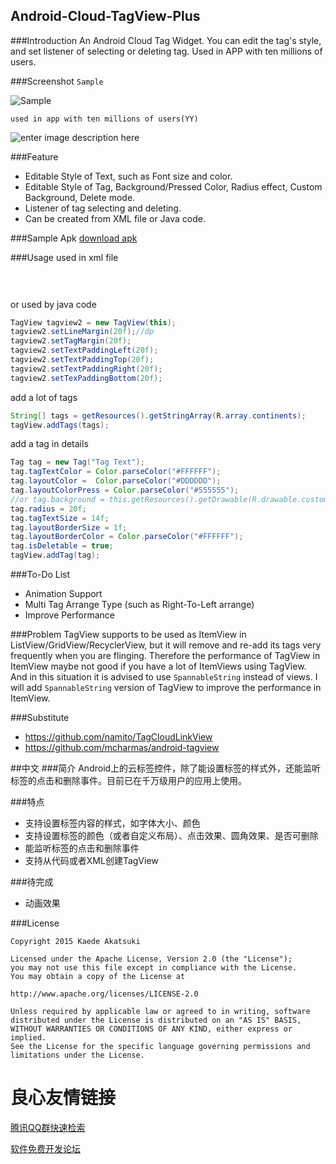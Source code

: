## Android-Cloud-TagView-Plus
###Introduction
An Android Cloud Tag Widget. You can edit the tag's style, and set listener of selecting or deleting tag. Used in APP with ten millions of users. 

###Screenshot
`Sample`

![Sample](https://lh3.googleusercontent.com/N3-r6Z_F0Uu3hT5Fs4H4y0SNW5pjaUuBMu3qLZsPgoQ=s600)

`used in app with ten millions of users(YY)`

![enter image description here](https://lh3.googleusercontent.com/-okm7rbiOw40/VUbX3t_SPxI/AAAAAAAAA_8/q1JBPKQpQyw/s600/Screenshot_2015-03-27-16-35-42.png)

###Feature

- Editable Style of Text, such as Font size and color.
- Editable Style of Tag, Background/Pressed Color, Radius effect, Custom Background, Delete mode.
- Listener of tag selecting and deleting.
- Can be created from XML file or Java code.

###Sample Apk
[download apk](raw/sample-debug.apk)

###Usage
used in xml file
```java
 
 
```
or used by java code
```java
TagView tagview2 = new TagView(this);
tagview2.setLineMargin(20f);//dp
tagview2.setTagMargin(20f);
tagview2.setTextPaddingLeft(20f);
tagview2.setTextPaddingTop(20f);
tagview2.setTextPaddingRight(20f);
tagview2.setTexPaddingBottom(20f);
```
add a lot of tags
```java
String[] tags = getResources().getStringArray(R.array.continents);
tagView.addTags(tags);
```
add a tag in details
```java
Tag tag = new Tag("Tag Text");
tag.tagTextColor = Color.parseColor("#FFFFFF");
tag.layoutColor =  Color.parseColor("#DDDDDD");
tag.layoutColorPress = Color.parseColor("#555555");
//or tag.background = this.getResources().getDrawable(R.drawable.custom_bg);
tag.radius = 20f;
tag.tagTextSize = 14f;
tag.layoutBorderSize = 1f;
tag.layoutBorderColor = Color.parseColor("#FFFFFF");
tag.isDeletable = true;
tagView.addTag(tag);
```

###To-Do List

 - Animation Support 
 - Multi Tag Arrange Type (such as Right-To-Left arrange)
 - Improve Performance

###Problem
TagView supports to be used as ItemView in ListView/GridView/RecyclerView, but it will remove and re-add its tags very frequently when you are flinging. Therefore the performance of TagView in ItemView maybe not good if you have a lot of ItemViews using TagView. And in this situation it is advised to use `SpannableString` instead of views. I will add `SpannableString` version of TagView to improve the performance in ItemView.

###Substitute

- https://github.com/namito/TagCloudLinkView
- https://github.com/mcharmas/android-tagview

##中文
###简介
Android上的云标签控件，除了能设置标签的样式外，还能监听标签的点击和删除事件。目前已在千万级用户的应用上使用。

###特点

- 支持设置标签内容的样式，如字体大小、颜色
- 支持设置标签的颜色（或者自定义布局）、点击效果、圆角效果、是否可删除
- 能监听标签的点击和删除事件
- 支持从代码或者XML创建TagView

###待完成

- 动画效果

###License

    Copyright 2015 Kaede Akatsuki

    Licensed under the Apache License, Version 2.0 (the "License");
    you may not use this file except in compliance with the License.
    You may obtain a copy of the License at

    http://www.apache.org/licenses/LICENSE-2.0

    Unless required by applicable law or agreed to in writing, software
    distributed under the License is distributed on an "AS IS" BASIS,
    WITHOUT WARRANTIES OR CONDITIONS OF ANY KIND, either express or implied.
    See the License for the specific language governing permissions and
    limitations under the License.



 # 良心友情链接

[腾讯QQ群快速检索](http://u.720life.cn/s/8cf73f7c)

[软件免费开发论坛](http://u.720life.cn/s/bbb01dc0)